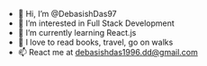 - 👋 Hi, I’m @DebasishDas97
- 👀 I’m interested in Full Stack Development
- 🌱 I’m currently learning React.js
- 💞️ I love to read books, travel, go on walks
- 📫 React me at debasishdas1996.dd@gmail.com

<!---
DebasishDas97/DebasishDas97 is a ✨ special ✨ repository because its `README.md` (this file) appears on your GitHub profile.
You can click the Preview link to take a look at your changes.
--->
